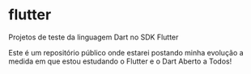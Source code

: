 # flutter
Projetos de teste da linguagem Dart no SDK Flutter

Este é um repositório público onde estarei postando minha evolução a medida em que estou estudando o Flutter e o Dart
Aberto a Todos!
